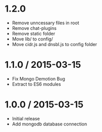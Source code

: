 1.2.0
==================

  * Remove unncessary files in root
  * Remove chat-plugins
  * Remove static folder
  * Move lib/ to config/
  * Move cidr.js and dnsbl.js to config folder

1.1.0 / 2015-03-15
==================

  * Fix Mongo Demotion Bug
  * Extract to ES6 modules

1.0.0 / 2015-03-15
==================

  * Initial release
  * Add mongodb database connection
